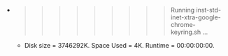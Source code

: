 * >>>>>>>>> Running inst-std-inet-xtra-google-chrome-keyring.sh ...
  * Disk size = 3746292K. Space Used = 4K. Runtime = 00:00:00:00.
